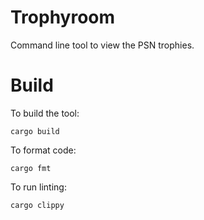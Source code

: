 # Trophyroom

Command line tool to view the PSN trophies.

# Build

To build the tool:
```
cargo build
```

To format code:
```
cargo fmt
```

To run linting:
```
cargo clippy
```